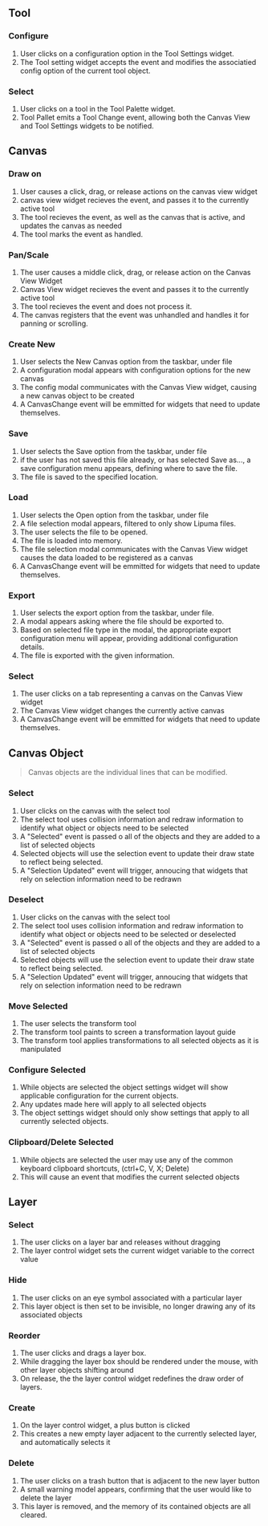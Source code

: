 ## Tool
### Configure
1. User clicks on a configuration option in the Tool Settings widget.
3. The Tool setting widget accepts the event and modifies the associatied config option of the current tool object.

### Select
1. User clicks on a tool in the Tool Palette widget.
2. Tool Pallet emits a Tool Change event, allowing both the Canvas View and Tool Settings widgets to be notified.

## Canvas
### Draw on
1. User causes a click, drag, or release actions on the canvas view widget
2. canvas view widget recieves the event, and passes it to the currently active tool 
3. The tool recieves the event, as well as the canvas that is active, and updates the canvas as needed
4. The tool marks the event as handled. 

### Pan/Scale
1. The user causes a middle click, drag, or release action on the Canvas View Widget
2. Canvas View widget recieves the event and passes it to the currently active tool
3. The tool recieves the event and does not process it.
4. The canvas registers that the event was unhandled and handles it for panning or scrolling.

### Create New
1. User selects the New Canvas option from the taskbar, under file
2. A configuration modal appears with configuration options for the new canvas
3. The config modal communicates with the Canvas View widget, causing a new canvas object to be created
4. A CanvasChange event will be emmitted for widgets that need to update themselves.

### Save
1. User selects the Save option from the taskbar, under file
2. if the user has not saved this file already, or has selected Save as..., a save configuration menu appears, defining where to save the file.
3. The file is saved to the specified location.

### Load
1. User selects the Open option from the taskbar, under file
2. A file selection modal appears, filtered to only show Lipuma files.
3. The user selects the file to be opened. 
4. The file is loaded into memory.
5. The file selection modal communicates with the Canvas View widget causes the data loaded to be registered as a canvas
6. A CanvasChange event will be emmitted for widgets that need to update themselves.

### Export
1. User selects the export option from the taskbar, under file.
2. A modal appears asking where the file should be exported to.
3. Based on selected file type in the modal, the appropriate export configuration menu will appear, providing additional configuration details.
4. The file is exported with the given information.

### Select
1. The user clicks on a tab representing a canvas on the Canvas View widget
2. The Canvas View widget changes the currently active canvas
3. A CanvasChange event will be emmitted for widgets that need to update themselves.

## Canvas Object
> Canvas objects are the individual lines that can be modified.
### Select
1. User clicks on the canvas with the select tool
2. The select tool uses collision information and redraw information to identify what object or objects need to be selected
3. A "Selected" event is passed o all of the objects and they are added to a list of selected objects
4. Selected objects will use the selection event to update their draw state to reflect being selected.
5. A "Selection Updated" event will trigger, annoucing that widgets that rely on selection information need to be redrawn

### Deselect
1. User clicks on the canvas with the select tool
2. The select tool uses collision information and redraw information to identify what object or objects need to be selected or deselected
3. A "Selected" event is passed o all of the objects and they are added to a list of selected objects
4. Selected objects will use the selection event to update their draw state to reflect being selected.
5. A "Selection Updated" event will trigger, annoucing that widgets that rely on selection information need to be redrawn

### Move Selected
1. The user selects the transform tool
2. The transform tool paints to screen a transformation layout guide
3. The transform tool applies transformations to all selected objects as it is manipulated

### Configure Selected
1. While objects are selected the object settings widget will show applicable configuration for the current objects.
2. Any updates made here will apply to all selected objects
3. The object settings widget should only show settings that apply to all currently selected objects.

### Clipboard/Delete Selected
1. While objects are selected the user may use any of the common keyboard clipboard shortcuts, (ctrl+C, V, X; Delete)
2. This will cause an event that modifies the current selected objects

## Layer

### Select
1. The user clicks on a layer bar and releases without dragging
2. The layer control widget sets the current widget variable to the correct value

### Hide
1. The user clicks on an eye symbol associated with a particular layer
2. This layer object is then set to be invisible, no longer drawing any of its associated objects

### Reorder 
1. The user clicks and drags a layer box.
2. While dragging the layer box should be rendered under the mouse, with other layer objects shifting around
3. On release, the the layer control widget redefines the draw order of layers.


### Create 
1. On the layer control widget, a plus button is clicked
2. This creates a new empty layer adjacent to the currently selected layer, and automatically selects it

### Delete 
1. The user clicks on a trash button that is adjacent to the new layer button
2. A small warning model appears, confirming that the user would like to delete the layer
3. This layer is removed, and the memory of its contained objects are all cleared.
